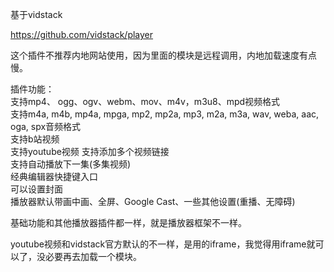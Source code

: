 基于vidstack  

https://github.com/vidstack/player  

这个插件不推荐内地网站使用，因为里面的模块是远程调用，内地加载速度有点慢。  


插件功能：  
支持mp4、 ogg、ogv、webm、mov、m4v，m3u8、mpd视频格式  
支持m4a, m4b, mp4a, mpga, mp2, mp2a, mp3, m2a, m3a, wav, weba, aac, oga, spx音频格式  
支持b站视频  
支持youtube视频 
支持添加多个视频链接  
支持自动播放下一集(多集视频)  
经典编辑器快捷键入口  
可以设置封面  
播放器默认带画中画、全屏、Google Cast、一些其他设置(重播、无障碍)  


基础功能和其他播放器插件都一样，就是播放器框架不一样。  


youtube视频和vidstack官方默认的不一样，是用的iframe，我觉得用iframe就可以了，没必要再去加载一个模块。
